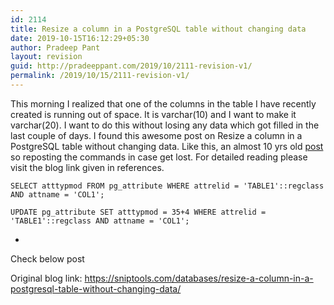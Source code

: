 ```yaml
---
id: 2114
title: Resize a column in a PostgreSQL table without changing data
date: 2019-10-15T16:12:29+05:30
author: Pradeep Pant
layout: revision
guid: http://pradeeppant.com/2019/10/2111-revision-v1/
permalink: /2019/10/15/2111-revision-v1/
---
```

This morning I realized that one of the columns in the table I have recently created is running out of space. It is varchar(10) and I want to make it varchar(20). I want to do this without losing any data which got filled in the last couple of days. I found this awesome post on Resize a column in a PostgreSQL table without changing data. Like this, an almost 10 yrs old [post](https://sniptools.com/databases/resize-a-column-in-a-postgresql-table-without-changing-data/) so reposting the commands in case get lost. For detailed reading please visit the blog link given in references.

`SELECT atttypmod FROM pg_attribute WHERE attrelid = 'TABLE1'::regclass AND attname = 'COL1';`

`UPDATE pg_attribute SET atttypmod = 35+4 WHERE attrelid = 'TABLE1'::regclass AND attname = 'COL1';` 

  * 

Check below post

Original blog link: <https://sniptools.com/databases/resize-a-column-in-a-postgresql-table-without-changing-data/>
